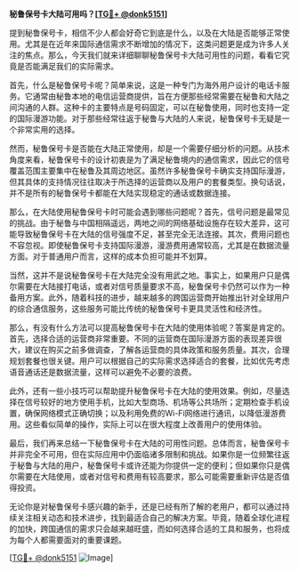 **秘鲁保号卡大陆可用吗？[[TG💪+ @donk5151](https://t.me/s/donk5151)]**

提到秘鲁保号卡，相信不少人都会好奇它到底是什么，以及在大陆是否能够正常使用。尤其是在近年来国际通信需求不断增加的情况下，这类问题更是成为许多人关注的焦点。那么，今天我们就来详细聊聊秘鲁保号卡大陆可用性的问题，看看它究竟是否能满足我们的实际需求。

首先，什么是秘鲁保号卡呢？简单来说，这是一种专门为海外用户设计的电话卡服务。它通常由秘鲁本地的电信运营商提供，旨在方便那些经常需要在秘鲁和大陆之间沟通的人群。这种卡的主要特点是号码固定，可以在秘鲁使用，同时也支持一定的国际漫游功能。对于那些经常往返于秘鲁与大陆的人来说，秘鲁保号卡无疑是一个非常实用的选择。

然而，秘鲁保号卡是否能在大陆正常使用，却是一个需要仔细分析的问题。从技术角度来看，秘鲁保号卡的设计初衷是为了满足秘鲁境内的通信需求，因此它的信号覆盖范围主要集中在秘鲁及其周边地区。虽然许多秘鲁保号卡确实支持国际漫游，但其具体的支持情况往往取决于所选择的运营商以及用户的套餐类型。换句话说，并不是所有的秘鲁保号卡都能在大陆实现稳定的通话或数据连接。

那么，在大陆使用秘鲁保号卡时可能会遇到哪些问题呢？首先，信号问题是最常见的挑战。由于秘鲁与中国相隔遥远，两地之间的网络基础设施存在较大差异，这可能导致秘鲁保号卡在大陆的信号强度不足，甚至完全无法连接。其次，费用问题也不容忽视。即使秘鲁保号卡支持国际漫游，漫游费用通常较高，尤其是在数据流量方面。对于普通用户而言，这样的成本负担可能并不划算。

当然，这并不是说秘鲁保号卡在大陆完全没有用武之地。事实上，如果用户只是偶尔需要在大陆接打电话，或者对信号质量要求不高，秘鲁保号卡仍然可以作为一种备用方案。此外，随着科技的进步，越来越多的跨国运营商开始推出针对全球用户的综合通信服务，这些服务可能比传统的秘鲁保号卡更具灵活性和经济性。

那么，有没有什么方法可以提高秘鲁保号卡在大陆的使用体验呢？答案是肯定的。首先，选择合适的运营商非常重要。不同的运营商在国际漫游方面的表现差异很大，建议在购买之前多做调查，了解各运营商的具体政策和服务质量。其次，合理规划套餐也很关键。用户可以根据自己的实际需求选择适合的套餐，比如优先考虑语音通话还是数据流量，这样可以避免不必要的浪费。

此外，还有一些小技巧可以帮助提升秘鲁保号卡在大陆的使用效果。例如，尽量选择在信号较好的地方使用手机，比如大型商场、机场等公共场所；定期检查手机设置，确保网络模式正确切换；以及利用免费的Wi-Fi网络进行通讯，以降低漫游费用。这些看似简单的操作，实际上可以在很大程度上改善用户的使用体验。

最后，我们再来总结一下秘鲁保号卡在大陆的可用性问题。总体而言，秘鲁保号卡并非完全不可用，但在实际应用中仍面临诸多限制和挑战。如果你是一位频繁往返于秘鲁与大陆的用户，秘鲁保号卡或许还能为你提供一定的便利；但如果你只是偶尔需要在大陆使用，或者对信号和费用有较高要求，那么可能需要重新评估是否值得投资。

无论你是对秘鲁保号卡感兴趣的新手，还是已经有所了解的老用户，都可以通过持续关注相关动态和技术进步，找到最适合自己的解决方案。毕竟，随着全球化进程的加快，跨国通信的需求只会越来越旺盛，而如何选择合适的工具和服务，也将成为每个人都需要面对的重要课题。

[[TG💪+ @donk5151](https://t.me/s/donk5151) ![Image](https://i.postimg.cc/rwNCRYN7/Snipaste-2025-04-30-17-27-05.png)]